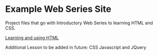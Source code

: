 # Example Web Series Site

Project files that go with Introductory Web Series to learning HTML and CSS. 

[Learning and using HTML](https://hubpages.com/technology/Learning-HTML-and-Using-HTML)

Additional Lesson to be added in future:
CSS
Javascript and JQuery 
